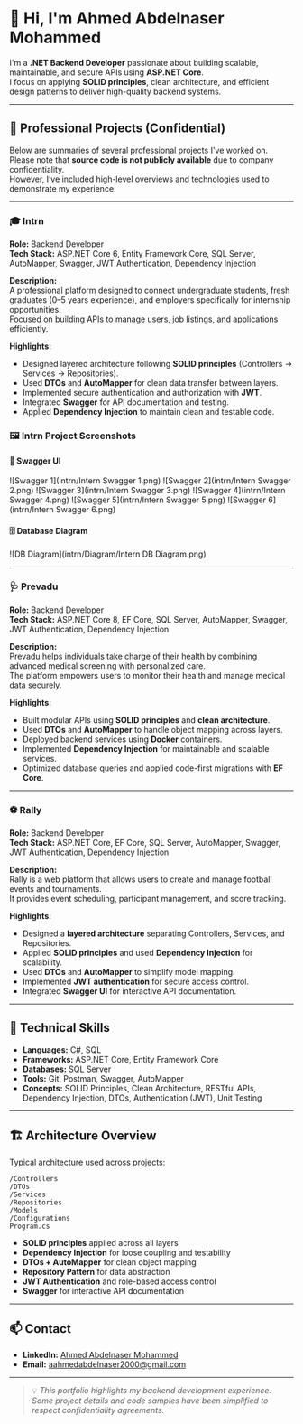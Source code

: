 # 👋 Hi, I'm Ahmed Abdelnaser Mohammed

I'm a **.NET Backend Developer** passionate about building scalable, maintainable, and secure APIs using **ASP.NET Core**.  
I focus on applying **SOLID principles**, clean architecture, and efficient design patterns to deliver high-quality backend systems.

---

## 🚀 Professional Projects (Confidential)

Below are summaries of several professional projects I've worked on.  
Please note that **source code is not publicly available** due to company confidentiality.  
However, I’ve included high-level overviews and technologies used to demonstrate my experience.

---

### 🎓 **Intrn**
**Role:** Backend Developer  
**Tech Stack:** ASP.NET Core 6, Entity Framework Core, SQL Server, AutoMapper, Swagger, JWT Authentication, Dependency Injection  

**Description:**  
A professional platform designed to connect undergraduate students, fresh graduates (0–5 years experience), and employers specifically for internship opportunities.  
Focused on building APIs to manage users, job listings, and applications efficiently.

**Highlights:**
- Designed layered architecture following **SOLID principles** (Controllers → Services → Repositories).  
- Used **DTOs** and **AutoMapper** for clean data transfer between layers.  
- Implemented secure authentication and authorization with **JWT**.  
- Integrated **Swagger** for API documentation and testing.  
- Applied **Dependency Injection** to maintain clean and testable code.

### 🖼️ Intrn Project Screenshots

#### 🧩 Swagger UI
![Swagger 1](intrn/Intern Swagger 1.png)
![Swagger 2](intrn/Intern Swagger 2.png)
![Swagger 3](intrn/Intern Swagger 3.png)
![Swagger 4](intrn/Intern Swagger 4.png)
![Swagger 5](intrn/Intern Swagger 5.png)
![Swagger 6](intrn/Intern Swagger 6.png)

#### 🗄️ Database Diagram
![DB Diagram](intrn/Diagram/Intern DB Diagram.png)


---

### 🩺 **Prevadu**
**Role:** Backend Developer  
**Tech Stack:** ASP.NET Core 8, EF Core, SQL Server, AutoMapper, Swagger, JWT Authentication, Dependency Injection  

**Description:**  
Prevadu helps individuals take charge of their health by combining advanced medical screening with personalized care.  
The platform empowers users to monitor their health and manage medical data securely.

**Highlights:**
- Built modular APIs using **SOLID principles** and **clean architecture**.  
- Used **DTOs** and **AutoMapper** to handle object mapping across layers.  
- Deployed backend services using **Docker** containers.  
- Implemented **Dependency Injection** for maintainable and scalable services.  
- Optimized database queries and applied code-first migrations with **EF Core**.

---

### ⚽ **Rally**
**Role:** Backend Developer  
**Tech Stack:** ASP.NET Core, EF Core, SQL Server, AutoMapper, Swagger, JWT Authentication, Dependency Injection  

**Description:**  
Rally is a web platform that allows users to create and manage football events and tournaments.  
It provides event scheduling, participant management, and score tracking.

**Highlights:**
- Designed a **layered architecture** separating Controllers, Services, and Repositories.  
- Applied **SOLID principles** and used **Dependency Injection** for scalability.  
- Used **DTOs** and **AutoMapper** to simplify model mapping.  
- Implemented **JWT authentication** for secure access control.  
- Integrated **Swagger UI** for interactive API documentation.

---

## 🧠 Technical Skills

- **Languages:** C#, SQL  
- **Frameworks:** ASP.NET Core, Entity Framework Core  
- **Databases:** SQL Server  
- **Tools:** Git, Postman, Swagger, AutoMapper  
- **Concepts:** SOLID Principles, Clean Architecture, RESTful APIs, Dependency Injection, DTOs, Authentication (JWT), Unit Testing

---

## 🏗️ Architecture Overview

Typical architecture used across projects:

```
/Controllers
/DTOs
/Services
/Repositories
/Models
/Configurations
Program.cs
```

- **SOLID principles** applied across all layers  
- **Dependency Injection** for loose coupling and testability  
- **DTOs + AutoMapper** for clean object mapping  
- **Repository Pattern** for data abstraction  
- **JWT Authentication** and role-based access control  
- **Swagger** for interactive API documentation  

---

## 📫 Contact

- **LinkedIn:** [Ahmed Abdelnaser Mohammed](https://www.linkedin.com/in/ahmed-abdelnaser-409bb7243)  
- **Email:** aahmedabdelnaser2000@gmail.com  

---

> 💡 *This portfolio highlights my backend development experience. Some project details and code samples have been simplified to respect confidentiality agreements.*
